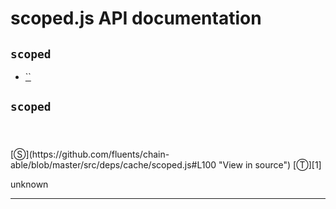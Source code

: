 # scoped.js API documentation

<!-- div class="toc-container" -->

<!-- div -->

## `scoped`
* <a href="#"  data-category="Properties"  data-description="unknown"  data-all="meta call category Properties description unknown name member see notes todos klassProps" >``</a>

<!-- /div -->

<!-- /div -->

<!-- div class="doc-container" -->

<!-- div -->

## `scoped`

<!-- div -->

<h3 id="" data-member="" data-category="Properties" data-name="scoped"><code></code></h3>
<br>
<br>
[&#x24C8;](https://github.com/fluents/chain-able/blob/master/src/deps/cache/scoped.js#L100 "View in source") [&#x24C9;][1]

unknown

---

<!-- /div -->

<!-- /div -->

<!-- /div -->

 [1]: #scoped "Jump back to the TOC."
